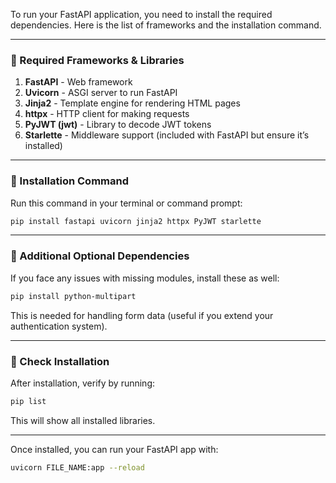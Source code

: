 To run your FastAPI application, you need to install the required dependencies. Here is the list of frameworks and the installation command.  

---

### **🔹 Required Frameworks & Libraries**
1. **FastAPI** - Web framework  
2. **Uvicorn** - ASGI server to run FastAPI  
3. **Jinja2** - Template engine for rendering HTML pages  
4. **httpx** - HTTP client for making requests  
5. **PyJWT (jwt)** - Library to decode JWT tokens  
6. **Starlette** - Middleware support (included with FastAPI but ensure it’s installed)  

---

### **🔹 Installation Command**
Run this command in your terminal or command prompt:
```bash
pip install fastapi uvicorn jinja2 httpx PyJWT starlette
```

---

### **🔹 Additional Optional Dependencies**
If you face any issues with missing modules, install these as well:  
```bash
pip install python-multipart
```
This is needed for handling form data (useful if you extend your authentication system).  

---

### **🔹 Check Installation**
After installation, verify by running:
```bash
pip list
```
This will show all installed libraries.

---

Once installed, you can run your FastAPI app with:
```bash
uvicorn FILE_NAME:app --reload
```
